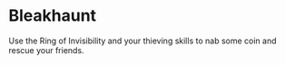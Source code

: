 # Bleakhaunt
Use the Ring of Invisibility and your thieving skills to nab some coin and rescue your friends.

